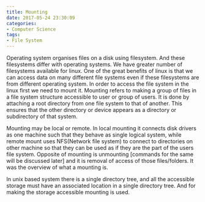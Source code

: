 ```yaml
---
title: Mounting
date: 2017-05-24 23:30:09
categories:
- Computer Science 
tags:
- File System
---
```


Operating system organises files on a disk using filesystem. And these filesystems differ with operating systems. We have greater number of filesystems available for linux. One of the great benefits of linux is that we can access data on many different file systems even if these filesystems are from different operating system. In order to access the file system in the linux first we need to mount it. Mounting refers to making a group of files in a file system structure accessible to user or group of users. It is done by attaching a root directory from one file system to that of another. This ensures that the other directory or device appears as a directory or subdirectory of that system.

Mounting may be local or remote. In local mounting it connects disk drivers as one machine such that they behave as single logical system, while remote mount uses NFS(Network file system) to connect to directories on other machine so that they can be used as if they are the part of the users file system. Opposite of mounting is unmounting [commands for the same will be discussed later] and it is removal of access of those files/folders. It was the overview of what a mounting is.

In unix based system there is a single directory tree, and all the accessible storage must have an associated location in a single directory tree. And for making the storage accessible mounting is used.
